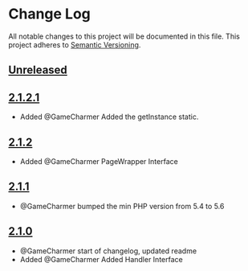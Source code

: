 # Change Log
All notable changes to this project will be documented in this file.
This project adheres to [Semantic Versioning](http://semver.org/).

## [Unreleased](https://gitlab.konghack.com/GCWorld/Interfaces)



## [2.1.2.1](https://gitlab.konghack.com/GCWorld/Interfaces/compare/2.1.2...2.1.2.1)
 - Added @GameCharmer Added the getInstance static.


## [2.1.2](https://gitlab.konghack.com/GCWorld/Interfaces/compare/2.1.1...2.1.2)
 - Added @GameCharmer PageWrapper Interface


## [2.1.1](https://gitlab.konghack.com/GCWorld/Interfaces/compare/2.1.0...2.1.1)
 - @GameCharmer bumped the min PHP version from 5.4 to 5.6


## [2.1.0](https://gitlab.konghack.com/GCWorld/Interfaces/compare/2.0.6...2.1.0)
 - @GameCharmer start of changelog, updated readme
 - Added @GameCharmer Added Handler Interface
